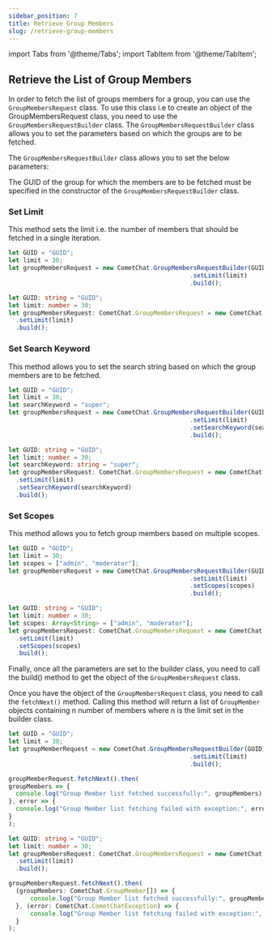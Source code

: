 ```yaml
---
sidebar_position: 7
title: Retrieve Group Members
slug: /retrieve-group-members
---
```


import Tabs from '@theme/Tabs';
import TabItem from '@theme/TabItem';

## Retrieve the List of Group Members

In order to fetch the list of groups members for a group, you can use the `GroupMembersRequest` class. To use this class i.e to create an object of the GroupMembersRequest class, you need to use the `GroupMembersRequestBuilder` class. The `GroupMembersRequestBuilder` class allows you to set the parameters based on which the groups are to be fetched.

The `GroupMembersRequestBuilder` class allows you to set the below parameters:

The GUID of the group for which the members are to be fetched must be specified in the constructor of the `GroupMembersRequestBuilder` class.

### Set Limit

This method sets the limit i.e. the number of members that should be fetched in a single iteration.

<Tabs>
<TabItem value="Set Limit" label="Set Limit">

  ```javascript
let GUID = "GUID";
let limit = 30;
let groupMembersRequest = new CometChat.GroupMembersRequestBuilder(GUID)
    												.setLimit(limit)
    												.build();   
  ```
</TabItem>
<TabItem value="ts" label="Typescript">

  ```typescript
let GUID: string = "GUID";
let limit: number = 30;
let groupMembersRequest: CometChat.GroupMembersRequest = new CometChat.GroupMembersRequestBuilder(GUID)
    .setLimit(limit)
    .build();
  ```
</TabItem>
</Tabs>


### Set Search Keyword

This method allows you to set the search string based on which the group members are to be fetched.

<Tabs>
<TabItem value="Set Search Keyword" label="Set Search Keyword">

  ```javascript
let GUID = "GUID";
let limit = 30;
let searchKeyword = "super";
let groupMembersRequest = new CometChat.GroupMembersRequestBuilder(GUID)
    												.setLimit(limit)
    												.setSearchKeyword(searchKeyword)
    												.build();
  ```
</TabItem>
<TabItem value="ts" label="Typescript">

  ```typescript
let GUID: string = "GUID";
let limit: number = 30;
let searchKeyword: string = "super";
let groupMembersRequest: CometChat.GroupMembersRequest = new CometChat.GroupMembersRequestBuilder(GUID)
    .setLimit(limit)
    .setSearchKeyword(searchKeyword)
    .build();
  ```
</TabItem>
</Tabs>


### Set Scopes

This method allows you to fetch group members based on multiple scopes.

<Tabs>
<TabItem value="Set Scopes" label="Set Scopes">

  ```javascript
let GUID = "GUID";
let limit = 30;
let scopes = ["admin", "moderator"];
let groupMembersRequest = new CometChat.GroupMembersRequestBuilder(GUID)
    												.setLimit(limit)
    												.setScopes(scopes)
    												.build();
  ```
</TabItem>
<TabItem value="ts" label="Typescript">

  ```typescript
let GUID: string = "GUID";
let limit: number = 30;
let scopes: Array<String> = ["admin", "moderator"];
let groupMembersRequest: CometChat.GroupMembersRequest = new CometChat.GroupMembersRequestBuilder(GUID)
    .setLimit(limit)
    .setScopes(scopes)
    .build();
  ```
</TabItem>
</Tabs>


Finally, once all the parameters are set to the builder class, you need to call the build() method to get the object of the `GroupMembersRequest` class.

Once you have the object of the `GroupMembersRequest` class, you need to call the `fetchNext()` method. Calling this method will return a list of `GroupMember` objects containing n number of members where n is the limit set in the builder class.

<Tabs>
<TabItem value="Group Members Request" label="Group Members Request">

  ```javascript
let GUID = "GUID";
let limit = 30;
let groupMemberRequest = new CometChat.GroupMembersRequestBuilder(GUID)
    												.setLimit(limit)
    												.build();

groupMemberRequest.fetchNext().then(
  groupMembers => {
    console.log("Group Member list fetched successfully:", groupMembers);
  }, error => {
    console.log("Group Member list fetching failed with exception:", error);
  }
);  
  ```
</TabItem>
<TabItem value="ts" label="Typescript">

  ```typescript
let GUID: string = "GUID";
let limit: number = 30;
let groupMembersRequest: CometChat.GroupMembersRequest = new CometChat.GroupMembersRequestBuilder(GUID)
    .setLimit(limit)
    .build();

groupMembersRequest.fetchNext().then(
    (groupMembers: CometChat.GroupMember[]) => {
        console.log("Group Member list fetched successfully:", groupMembers);
    }, (error: CometChat.CometChatException) => {
        console.log("Group Member list fetching failed with exception:", error);
    }
);   
  ```
</TabItem>
</Tabs>

